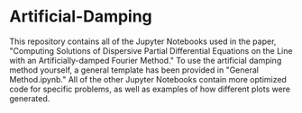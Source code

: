 # Artificial-Damping

This repository contains all of the Jupyter Notebooks used in the paper, "Computing Solutions of Dispersive Partial Differential Equations on the Line
with an Artificially-damped Fourier Method." To use the artificial damping method yourself, a general template has been provided in "General Method.ipynb." All of the other Jupyter Notebooks contain more optimized code for specific problems, as well as examples of how different plots were generated. 
